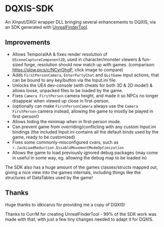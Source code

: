 # DQXIS-SDK

An XInput/DXGI wrapper DLL bringing several enhancements to DQXIS, via an SDK generated with [UnrealFinderTool](https://github.com/CorrM/Unreal-Finder-Tool).

## Improvements
- Allows TemporalAA & fixes render resolution of `USceneCaptureComponent2D`, used in character/monster viewers & fun-sized forge, resolution should now match up with games. (comparison: https://slow.pics/c/NCyrOhgP, click image to compare)
- Adds `FirstPersonCamera`, `EnterPartyChat` and `QuitGame` input actions, that can be bound to any key/button via the Input.ini file.
- Unlocks the UE4 dev-console (with cheats for both 3D & 2D mode!) & allows loose, unpacked files to be loaded by the game.
- Fixes `Camera FirstPerson` camera height, and made it so NPCs no longer disappear when viewed up close in first-person.
- (optionally can make `FirstPersonCamera` always use the `Camera FirstPerson` camera instead, allowing the game to mostly be played in first-person!)
- Allows hiding the minimap when in first-person mode.
- Can prevent game from overriding/conflicting with any custom Input.ini bindings (the included Input.ini contains all the default binds used by the game, ready to be customized)
- Fixes some commonly-misconfigured cvars, such as `r.JackLoadReduction.DisableMovementModeOptimization`
- Allows the game to load previously ignored debug packages (may come in useful in some way, eg. allowing the debug map to be loaded in)

The SDK also has a huge amount of the games classes/structs mapped out, giving a nice view into the games internals, including things like the structures of DataTables used by the game!

## Thanks
Huge thanks to idkicarus for providing me a copy of DQXIS!

Thanks to CorrM for creating UnrealFinderTool - 99% of the SDK work was made with that, with just a few tiny changes needed to adapt it for DQXIS.
